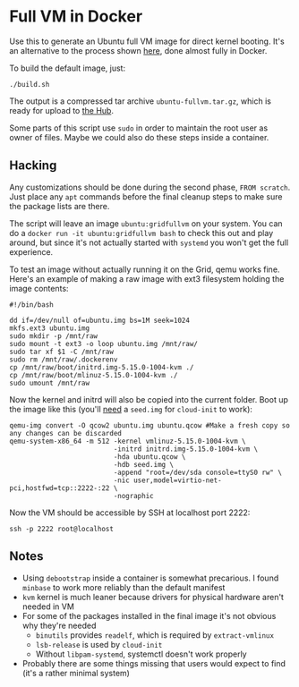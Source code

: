 # Full VM in Docker

Use this to generate an Ubuntu full VM image for direct kernel booting. It's an alternative to the process shown [here](https://github.com/threefoldtech/zos/blob/main/docs/manual/zmachine/zmachine.md#vm), done almost fully in Docker.

To build the default image, just:

```
./build.sh
```

The output is a compressed tar archive `ubuntu-fullvm.tar.gz`, which is ready for upload to [the Hub](https://hub.grid.tf/upload).

Some parts of this script use `sudo` in order to maintain the root user as owner of files. Maybe we could also do these steps inside a container.

## Hacking

Any customizations should be done during the second phase, `FROM scratch`. Just place any `apt` commands before the final cleanup steps to make sure the package lists are there.

The script will leave an image `ubuntu:gridfullvm` on your system. You can do a `docker run -it ubuntu:gridfullvm bash` to check this out and play around, but since it's not actually started with `systemd` you won't get the full experience.

To test an image without actually running it on the Grid, qemu works fine. Here's an example of making a raw image with ext3 filesystem holding the image contents:

```
#!/bin/bash

dd if=/dev/null of=ubuntu.img bs=1M seek=1024
mkfs.ext3 ubuntu.img
sudo mkdir -p /mnt/raw
sudo mount -t ext3 -o loop ubuntu.img /mnt/raw/
sudo tar xf $1 -C /mnt/raw
sudo rm /mnt/raw/.dockerenv
cp /mnt/raw/boot/initrd.img-5.15.0-1004-kvm ./
cp /mnt/raw/boot/mlinuz-5.15.0-1004-kvm ./
sudo umount /mnt/raw
```

Now the kernel and initrd will also be copied into the current folder. Boot up the image like this (you'll [need](https://cloudinit.readthedocs.io/en/21.4/topics/faq.html#cloud-localds) a `seed.img` for `cloud-init` to work):
```
qemu-img convert -O qcow2 ubuntu.img ubuntu.qcow #Make a fresh copy so any changes can be discarded
qemu-system-x86_64 -m 512 -kernel vmlinuz-5.15.0-1004-kvm \
                          -initrd initrd.img-5.15.0-1004-kvm \
                          -hda ubuntu.qcow \
                          -hdb seed.img \
                          -append "root=/dev/sda console=ttyS0 rw" \
                          -nic user,model=virtio-net-pci,hostfwd=tcp::2222-:22 \
                          -nographic
```

Now the VM should be accessible by SSH at localhost port 2222:

```
ssh -p 2222 root@localhost
```

## Notes

* Using `debootstrap` inside a container is somewhat precarious. I found `minbase` to work more reliably than the default manifest
* `kvm` kernel is much leaner because drivers for physical hardware aren't needed in VM
* For some of the packages installed in the final image it's not obvious why they're needed
  * `binutils` provides `readelf`, which is required by `extract-vmlinux`
  * `lsb-release` is used by `cloud-init`
  * Without `libpam-systemd`, systemctl doesn't work properly
* Probably there are some things missing that users would expect to find (it's a rather minimal system)
